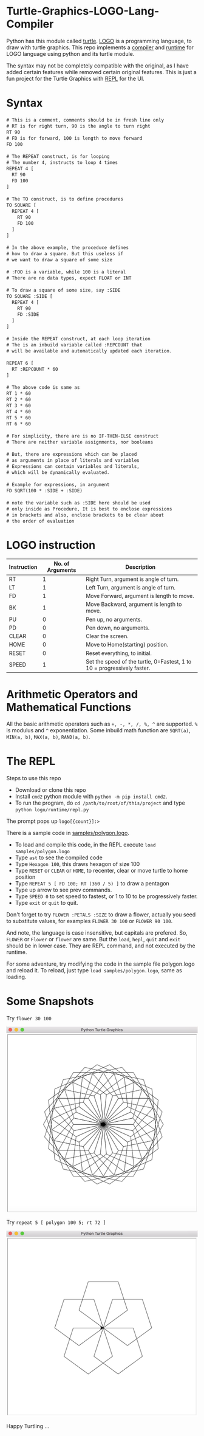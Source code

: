 # Turtle-Graphics-LOGO-Lang-Compiler

Python has this module called [turtle](https://docs.python.org/2/library/turtle.html).
[LOGO](https://www.wikiwand.com/en/Logo_(programming_language)) is a programming language, to draw with turtle graphics.
This repo implements a [compiler](logo/compiler) and [runtime](logo/runtime) for LOGO language using python and its turtle module.

The syntax may not be completely compatible with the original, as I have added certain features while removed certain original features. This is just a fun project for the Turtle Graphics with [REPL](logo/runtime/repl.py) for the UI.

# Syntax
```
# This is a comment, comments should be in fresh line only
# RT is for right turn, 90 is the angle to turn right
RT 90
# FD is for forward, 100 is length to move forward
FD 100

# The REPEAT construct, is for looping
# The number 4, instructs to loop 4 times
REPEAT 4 [
  RT 90
  FD 100
]

# The TO construct, is to define procedures
TO SQUARE [
  REPEAT 4 [
    RT 90
    FD 100
  ]
]

# In the above example, the proceduce defines 
# how to draw a square. But this useless if
# we want to draw a square of some size

# :FOO is a variable, while 100 is a literal
# There are no data types, expect FLOAT or INT

# To draw a square of some size, say :SIDE
TO SQUARE :SIDE [
  REPEAT 4 [
    RT 90
    FD :SIDE
  ]
]

# Inside the REPEAT construct, at each loop iteration
# The is an inbuild variable called :REPCOUNT that
# will be available and automatically updated each iteration.

REPEAT 6 [
  RT :REPCOUNT * 60
]

# The above code is same as 
RT 1 * 60
RT 2 * 60
RT 3 * 60
RT 4 * 60
RT 5 * 60
RT 6 * 60

# For simplicity, there are is no IF-THEN-ELSE construct
# There are neither variable assignments, nor booleans

# But, there are expressions which can be placed
# as arguments in place of literals and variables
# Expressions can contain variables and literals, 
# which will be dynamically evaluated.

# Example for expressions, in argument
FD SQRT(100 * :SIDE + :SIDE)

# note the variable such as :SIDE here should be used
# only inside as Procedure, It is best to enclose expressions
# in brackets and also, enclose brackets to be clear about
# the order of evaluation

```
# LOGO instruction
| Instruction | No. of Arguments | Description |
|--- |--- |--- |
| RT | 1  | Right Turn, argument is angle of turn. |
| LT | 1  | Left Turn, argument is angle of turn. |
| FD | 1  | Move Forward, argument is length to move. |
| BK | 1  | Move Backward, argument is length to move. |
| PU | 0  | Pen up, no arguments. |
| PD | 0  | Pen down, no arguments. |
| CLEAR | 0 | Clear the screen. |
| HOME | 0 | Move to Home(starting) position.|
| RESET | 0 | Reset everything, to initial. |
| SPEED | 1 | Set the speed of the turtle, 0=Fastest, 1 to 10 = progressively faster.|

# Arithmetic Operators and Mathematical Functions
All the basic arithmetic operators such as `+, -, *, /, %, ^` are supported. `%` is modulus and `^` exponentiation. Some inbuild math function are `SQRT(a)`, `MIN(a, b)`, `MAX(a, b)`, `RAND(a, b)`.

# The REPL

Steps to use this repo

* Download or clone this repo
* Install `cmd2` python module with `python -m pip install cmd2`.
* To run the program, do `cd /path/to/root/of/this/project` and type `python logo/runtime/repl.py`

The prompt pops up `logo[{count}]:>`


There is a sample code in [samples/polygon.logo](samples/polygon.logo).
* To load and compile this code, in the REPL execute `load samples/polygon.logo`
* Type `ast` to see the compiled code
* Type `Hexagon 100`, this draws hexagon of size 100
* Type `RESET` or `CLEAR` or `HOME`, to recenter, clear or move turtle to home position
* Type `REPEAT 5 [ FD 100; RT (360 / 5) ]` to draw a pentagon
* Type up arrow to see prev commands.
* Type `SPEED 0` to set speed to fastest, or 1 to 10 to be progressively faster.
* Type `exit` or `quit` to quit.

Don't forget to try `FLOWER :PETALS :SIZE` to draw a flower, actually you seed to substitute values, for examples `FLOWER 30 100` or `FLOWER 90 100`.

And note, the language is case insensitive, but capitals are prefered. So, `FLOWER` or `Flower` or `flower` are same. But the `load`, `hepl`, `quit` and `exit` should be in lower case. They are REPL command, and not executed by the runtime.

For some adventure, try modifying the code in the sample file polygon.logo and reload it. To reload, just type `load samples/polygon.logo`, same as loading.

# Some Snapshots

Try `flower 30 100`

![Flower](images/flower.png)

Try `repeat 5 [ polygon 100 5; rt 72 ]`

![Pentagons](images/pentagons.png)


Happy Turtling ...

